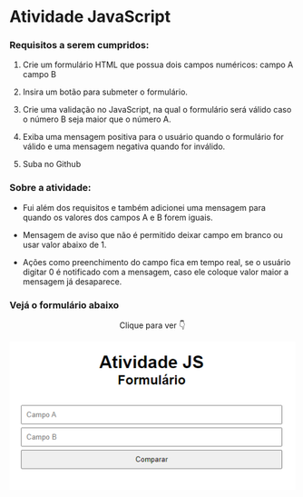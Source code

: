 # Atividade JavaScript

### Requisitos a serem cumpridos:

1) Crie um formulário HTML que possua dois campos numéricos:
campo A
campo B

2) Insira um botão para submeter o formulário.

3) Crie uma validação no JavaScript, na qual o formulário será válido caso o número B seja maior que o número A.

4) Exiba uma mensagem positiva para o usuário quando o formulário for válido e uma mensagem negativa quando for inválido.

5) Suba no Github 

### Sobre a atividade:

- Fui além dos requisitos e também adicionei uma mensagem para quando os valores dos campos A e B forem iguais.

- Mensagem de aviso que não é permitido deixar campo em branco ou usar valor abaixo de 1.

- Ações como preenchimento do campo fica em tempo real, se o usuário digitar 0 é notificado com a mensagem, caso ele coloque valor maior a mensagem já desaparece.

### Vejá o formulário abaixo
<p align="center">Clique para ver 👇</p>

<p align="center">
    <a href="" target="_blank">
        <img src="atividada js.png" alt="Imagem do formulario de comparação de campos A e B"></img>
    </a>
</p>